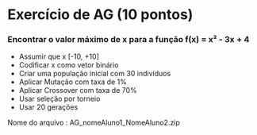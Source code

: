 # Exercício de AG (10 pontos)

### Encontrar o valor máximo de x para a função f(x) = x² - 3x + 4

- Assumir que x [-10, +10]
- Codificar x como vetor binário
- Criar uma população inicial com 30 indivíduos
- Aplicar Mutação com taxa de 1%
- Aplicar Crossover com taxa de 70%
- Usar seleção por torneio
- Usar 20 gerações

Nome do arquivo : AG_nomeAluno1_NomeAluno2.zip